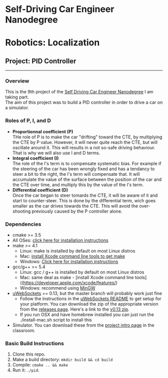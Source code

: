 # Self-Driving Car Engineer Nanodegree
# Robotics: Localization
## Project: PID Controller

---

### Overview
This is the 9th project of the [Self Driving Car Engineer Nanodegree](https://www.udacity.com/course/self-driving-car-engineer-nanodegree--nd013) I am taking part. <br>
The aim of this project was to build a PID controller in order to drive a car on a simulator. 


### Roles of P, I, and D
- <b>Proportionnal coefficient (P)</b><br/>
THe role of P is to make the car "drifting" toward the CTE, by multiplying the CTE by P value. However, it will never quite reach the CTE, but will oscillate around it. This will results in a not so-safe driving behaviour. That is why we will also use I and D terms.
- <b>Integral coefficient (I)</b><br/>
The role of the I's term is to compensate systematic bias. For example if the steering of the car has been wrongly fixed and has a tendancy to steer a bit to the right, the I's term will compensate that. It will accumulate the value of the surface between the position of the car and the CTE over time, and multiply this by the value of the I's term. 
- <b>Differential coefficient (D)</b><br/>
Once the car began to steer tomards the CTE, it will be aware of it and start to counter-steer. This is done by the differential term, wich goes smaller as the car drives towards the CTE. This will avoid the over-shooting previously caused by the P controller alone.  

### Dependencies

* cmake >= 3.5
 * All OSes: [click here for installation instructions](https://cmake.org/install/)
* make >= 4.1
  * Linux: make is installed by default on most Linux distros
  * Mac: [install Xcode command line tools to get make](https://developer.apple.com/xcode/features/)
  * Windows: [Click here for installation instructions](http://gnuwin32.sourceforge.net/packages/make.htm)
* gcc/g++ >= 5.4
  * Linux: gcc / g++ is installed by default on most Linux distros
  * Mac: same deal as make - [install Xcode command line tools]((https://developer.apple.com/xcode/features/)
  * Windows: recommend using [MinGW](http://www.mingw.org/)
* [uWebSockets](https://github.com/uWebSockets/uWebSockets) == 0.13, but the master branch will probably work just fine
  * Follow the instructions in the [uWebSockets README](https://github.com/uWebSockets/uWebSockets/blob/master/README.md) to get setup for your platform. You can download the zip of the appropriate version from the [releases page](https://github.com/uWebSockets/uWebSockets/releases). Here's a link to the [v0.13 zip](https://github.com/uWebSockets/uWebSockets/archive/v0.13.0.zip).
  * If you run OSX and have homebrew installed you can just run the ./install-mac.sh script to install this
* Simulator. You can download these from the [project intro page](https://github.com/udacity/CarND-PID-Control-Project/releases) in the classroom.

### Basic Build Instructions

1. Clone this repo.
2. Make a build directory: `mkdir build && cd build`
3. Compile: `cmake .. && make`
4. Run it: `./pid`. 
